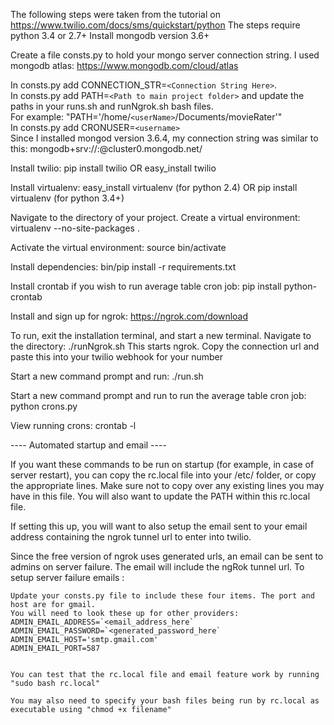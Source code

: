The following steps were taken from the tutorial on https://www.twilio.com/docs/sms/quickstart/python
The steps require python 3.4 or 2.7+
Install mongodb version 3.6+

Create a file consts.py to hold your mongo server connection string.  I used mongodb atlas:
https://www.mongodb.com/cloud/atlas

In consts.py add CONNECTION_STR=`<Connection String Here>`.  
In consts.py add PATH=`<Path to main project folder>` and update the paths in your runs.sh and runNgrok.sh bash files.  
For example: "PATH='/home/`<userName>`/Documents/movieRater'"  
In consts.py add CRONUSER=`<username>`  
Since I installed mongod version 3.6.4, my connection string was similar to this: mongodb+srv://<username>:<pswd>@cluster0.mongodb.net/<dbName>

Install twilio: pip install twilio OR easy_install twilio

Install virtualenv: easy_install virtualenv (for python 2.4) OR pip install virtualenv (for python 3.4+) 

Navigate to the directory of your project. Create a virtual environment: virtualenv --no-site-packages .

Activate the virtual environment: source bin/activate

Install dependencies: bin/pip install -r requirements.txt

Install crontab if you wish to run average table cron job: pip install python-crontab

Install and sign up for ngrok: https://ngrok.com/download

To run, exit the installation terminal, and start a new terminal. Navigate to the directory: ./runNgrok.sh
This starts ngrok.  Copy the connection url and paste this into your twilio webhook for your number

Start a new command prompt and run: ./run.sh

Start a new command prompt and run to run the average table cron job: python crons.py

View running crons: crontab -l

---- Automated startup and email ----

If you want these commands to be run on startup (for example, in case of server restart), you can copy the
rc.local file into your /etc/ folder, or copy the appropriate lines.  Make sure not to copy over any existing 
lines you may have in this file. You will also want to update the PATH within this rc.local file.

 If setting this up, you will want to also setup the email sent to your
email address containing the ngrok tunnel url to enter into twilio.

Since the free version of ngrok uses generated urls, an email can be sent to admins on server failure.
The email will include the ngRok tunnel url.
To setup server failure emails :

    Update your consts.py file to include these four items. The port and host are for gmail.
	You will need to look these up for other providers:
	ADMIN_EMAIL_ADDRESS=`<email_address_here`
	ADMIN_EMAIL_PASSWORD=`<generated_password_here`
	ADMIN_EMAIL_HOST='smtp.gmail.com'
	ADMIN_EMAIL_PORT=587
	

    You can test that the rc.local file and email feature work by running "sudo bash rc.local"

    You may also need to specify your bash files being run by rc.local as executable using "chmod +x filename"


